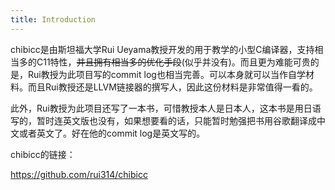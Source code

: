 ```yaml
---
title: Introduction
---
```


chibicc是由斯坦福大学Rui Ueyama教授开发的用于教学的小型C编译器，支持相当多的C11特性，~~并且拥有相当多的优化手段~~(似乎并没有)。而且更为难能可贵的是，Rui教授为此项目写的commit log也相当完善。可以本身就可以当作自学材料。而且Rui教授还是LLVM链接器的撰写人，因此这份材料是非常值得一看的。

此外，Rui教授为此项目还写了一本书，可惜教授本人是日本人，这本书是用日语写的，暂时连英文版也没有，如果想要看的话，只能暂时勉强把书用谷歌翻译成中文或者英文了。好在他的commit log是英文写的。

chibicc的链接：

https://github.com/rui314/chibicc
